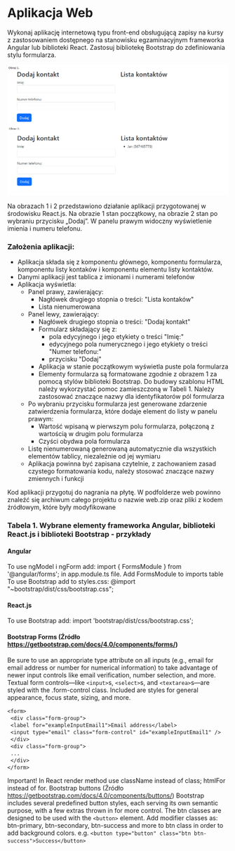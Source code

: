 # Aplikacja Web

Wykonaj aplikację internetową typu front-end obsługującą zapisy na kursy z zastosowaniem dostępnego na 
stanowisku egzaminacyjnym frameworka Angular lub biblioteki React. Zastosuj bibliotekę Bootstrap do 
zdefiniowania stylu formularza.

![alt-text](https://github.com/jakubir/kontakty-react/blob/main/zdj.png?raw=true)

Na obrazach 1 i 2 przedstawiono działanie aplikacji przygotowanej w środowisku React.js. Na obrazie 1 stan początkowy, na obrazie 2 stan po wybraniu przycisku „Dodaj”. W panelu prawym widoczny wyświetlenie imienia i numeru telefonu.

### Założenia aplikacji:
- Aplikacja składa się z komponentu głównego, komponentu formularza, komponentu listy kontaków i komponentu elementu listy kontaktów.
- Danymi aplikacji jest tablica z imionami i numerami telefonów
- Aplikacja wyświetla:
    - Panel prawy, zawierający:
        - Nagłówek drugiego stopnia o treści: "Lista kontaków"
        - Lista nienumerowana
    - Panel lewy, zawierający:
        - Nagłówek drugiego stopnia o treści: "Dodaj kontakt"
        - Formularz składający się z:
            - pola edycyjnego i jego etykiety o treści "Imię:"
            - edycyjnego pola numerycznego i jego etykiety o treści "Numer telefonu:"
            - przycisku "Dodaj"
        - Aplikacja w stanie początkowym wyświetla puste pola formularza
        - Elementy formularza są formatowane zgodnie z obrazem 1 za pomocą stylów biblioteki Bootstrap. Do budowy szablonu HTML należy wykorzystać pomoc zamieszczoną w Tabeli 1. Należy zastosować znaczące nazwy dla identyfikatorów pól formularza
    - Po wybraniu przycisku formularza jest generowane zdarzenie zatwierdzenia formularza, które dodaje element do listy w panelu prawym: 
        - Wartość wpisaną w pierwszym polu formularza, połączoną z wartością w drugim polu formularza
        - Czyści obydwa pola formularza
    - Listę nienumerowaną generowaną automatycznie dla wszystkich elementów tablicy, niezależnie od jej wymiaru
    - Aplikacja powinna być zapisana czytelnie, z zachowaniem zasad czystego formatowania kodu, należy 
    stosować znaczące nazwy zmiennych i funkcji

Kod aplikacji przygotuj do nagrania na płytę. W podfolderze web powinno znaleźć się archiwum całego 
projektu o nazwie web.zip oraz pliki z kodem źródłowym, które były modyfikowane


### Tabela 1. Wybrane elementy frameworka Angular, biblioteki React.js i biblioteki Bootstrap - przykłady
#### Angular
To use ngModel i ngForm add: import { FormsModule } from '@angular/forms'; in app.module.ts file. Add 
FormsModule to imports table
To use Bootstrap add to styles.css: @import "~bootstrap/dist/css/bootstrap.css";
#### React.js
To use Bootstrap add: import 'bootstrap/dist/css/bootstrap.css';
#### Bootstrap Forms (Źródło https://getbootstrap.com/docs/4.0/components/forms/)
Be sure to use an appropriate type attribute on all inputs (e.g., email for email address or number for 
numerical information) to take advantage of newer input controls like email verification, number selection, 
and more.
Textual form controls—like ```<input>```s, ```<select>```s, and ```<textarea>```s—are styled with the .form-control class. 
Included are styles for general appearance, focus state, sizing, and more.
```
<form>
 <div class="form-group">
 <label for="exampleInputEmail1">Email address</label>
 <input type="email" class="form-control" id="exampleInputEmail1" />
 </div>
 <div class="form-group"> 
 ...
 </div>
</form>
```
Important! In React render method use className instead of class; htmlFor instead of for.
Bootstrap buttons (Źródło https://getbootstrap.com/docs/4.0/components/buttons/)
Bootstrap includes several predefined button styles, each serving its own semantic purpose, with a few 
extras thrown in for more control. The btn classes are designed to be used with 
the ```<button>``` element. Add modifier classes as: btn-primary, btn-secondary, btn-success and more to 
btn class in order to add background colors.
e.g. ```<button type="button" class="btn btn-success">Success</button>```

